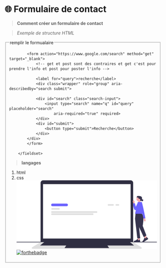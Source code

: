 # 🌐 Formulaire de contact
>**Comment créer un formulaire de contact**

>*Exemple de structure HTML*

<fieldset>
            <legend>remplir le formualaire</legend>

            <form action="https://www.google.com/search" method="get" target="_blank">
                <!-- get et post sont des contraires et get c'est pour prendre l'info et post pour poster l'info -->
                
                <label for="query">recherche</label>
                <div class="wrapper" role="group" aria-describedby="search submit">

                <div id="search" class="search-input">
                    <input type="search" name="q" id="query" placeholder="search"
                        aria-required="true" required>
                </div>
                <div id="submit">
                    <button type="submit">Recherche</button>
                </div>
            </div>
            </form>

        </fieldset>
>**langages**
1. html
2. css
![cover](./asset/undraw_undraw_undraw_undraw_undraw_website_o7n3_bucy_30uo_-1-_d6br_0qfo.svg)        
[![forthebadge](https://forthebadge.com/images/featured/featured-uses-html.svg)](https://forthebadge.com)
